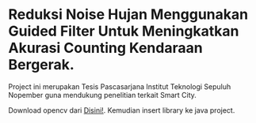 # Reduksi Noise Hujan Menggunakan Guided Filter Untuk Meningkatkan Akurasi Counting Kendaraan Bergerak.
Project ini merupakan Tesis Pascasarjana Institut Teknologi Sepuluh Nopember guna mendukung penelitian terkait Smart City.

Download opencv dari [Disini!](https://www.opencv.org). Kemudian insert library ke java project.
